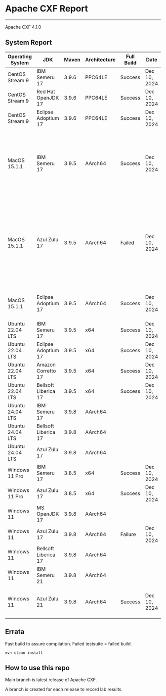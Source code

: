 # Apache CXF Report
--- 

Apache CXF 4.1.0

## System Report

| Operating System    | JDK       | Maven | Architecture | Full Build | Date  | Notes |
|---------------------|-----------|-------|--------------|------------|-------|-------|
| CentOS Stream 9     | IBM Semeru 17  | 3.9.6 | PPC64LE      | Success  | Dec 10, 2024 | |
| CentOS Stream 9     | Red Hat OpenJDK 17  | 3.9.6 | PPC64LE      | Success  | Dec 10, 2024 | |
| CentOS Stream 9     | Eclipse Adoptium 17  | 3.9.6 | PPC64LE      | Success  | Dec 10, 2024 | |
| MacOS 15.1.1          | IBM Semeru 17  | 3.9.5 | AArch64      | Success | Dec 10, 2024 | A small number of failed test cases WS-Discovery API, Uncategorized System Tests, JAX-WS System Tests, SSE Integration System Tests for Undertow |
| MacOS 15.1.1          | Azul Zulu 17  | 3.9.5 | AArch64     | Failed | Dec 10, 2024 | CXF Core, CXF Code Generation Maven2 Plugins, CXF WADL2Java Code Generation Maven2 Plugin, CXF WS-Discovery API, Test for generating code from wsdl in repo, SSE Integration System Tests for Tomcat |
| MacOS 15.1.1          | Eclipse Adoptium 17  | 3.9.5 | AArch64      | Success | Dec 10, 2024  | Failed test cases in SSE for Tomcat/Undertow, and WS Discovery API |
| Ubuntu 22.04 LTS    | IBM Semeru 17  | 3.9.5 | x64      | Success | Dec 10, 2024 | |
| Ubuntu 22.04 LTS    | Eclipse Adoptium 17  | 3.9.5 | x64     | Success | Dec 10, 2024 | |
| Ubuntu 22.04 LTS    | Amazon Corretto 17  | 3.9.5 | x64      | Success | Dec 10, 2024 | |
| Ubuntu 22.04 LTS    | Bellsoft Liberica 17  | 3.9.5 | x64      | Success  | Dec 10, 2024 | |
| Ubuntu 24.04 LTS    | IBM Semeru 17  | 3.9.8 | AArch64      |  |  | |
| Ubuntu 24.04 LTS    | Bellsoft Liberica 17 | 3.9.8 | AArch64      |  |  | |
| Ubuntu 24.04 LTS    | Azul Zulu 17  | 3.9.8 | AArch64      |  |  | |
| Windows 11 Pro      | IBM Semeru 17  | 3.8.5 | x64      | Success | Dec 10, 2024  | A few failed uncategorized system tests |
| Windows 11 Pro      | Azul Zulu 17  | 3.8.5 | x64      | Success | Dec 10, 2024 | |
| Windows 11       | MS OpenJDK 17  | 3.9.8 | AArch64      |  |  | |
| Windows 11       | Azul Zulu 17  | 3.9.8 | AArch64      | Failure | Dec 10, 2024 | Many failures across many suites.|
| Windows 11       | Bellsoft Liberica 17  | 3.9.8 | AArch64      |  |  | |
| Windows 11       | IBM Semeru 21  | 3.9.8 | AArch64      |  |  | |
| Windows 11       | Azul Zulu 21  | 3.9.8 | AArch64      | Success | Dec 10, 2024 | Failed test case in Distributed Tracing Integration System Tests |



## Errata


Fast build to assure compilation. Failed testsuite = failed build.
```
mvn clean install
```

## How to use this repo

Main branch is latest release of Apache CXF.

A branch is created for each release to record lab results.
